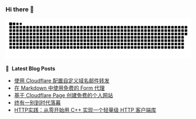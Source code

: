 ### Hi there 👋

<!--
**hilive/hilive** is a ✨ _special_ ✨ repository because its `README.md` (this file) appears on your GitHub profile.

Here are some ideas to get you started:

- 🔭 I’m currently working on ...
- 🌱 I’m currently learning ...
- 👯 I’m looking to collaborate on ...
- 🤔 I’m looking for help with ...
- 💬 Ask me about ...
- 📫 How to reach me: ...
- 😄 Pronouns: ...
- ⚡ Fun fact: ...
-->

<picture>
  <source media="(prefers-color-scheme: dark)" srcset="https://raw.githubusercontent.com/hilive/hilive/output/github-contribution-grid-snake-dark.svg">
  <source media="(prefers-color-scheme: light)" srcset="https://raw.githubusercontent.com/hilive/hilive/output/github-contribution-grid-snake.svg">
  <img alt="github contribution grid snake animation" src="https://raw.githubusercontent.com/hilive/hilive/output/github-contribution-grid-snake.svg">
</picture>

📕 &nbsp;**Latest Blog Posts**
<!-- BLOG-POST-LIST:START -->
- [使用 Cloudflare 配置自定义域名邮件转发](/2024/02/%E4%BD%BF%E7%94%A8-cloudflare-%E9%85%8D%E7%BD%AE%E8%87%AA%E5%AE%9A%E4%B9%89%E5%9F%9F%E5%90%8D%E9%82%AE%E4%BB%B6%E8%BD%AC%E5%8F%91/)
- [在 Markdown 中使用免费的 Form 代理](/2024/02/%E5%9C%A8-markdown-%E4%B8%AD%E4%BD%BF%E7%94%A8%E5%85%8D%E8%B4%B9%E7%9A%84-form-%E4%BB%A3%E7%90%86/)
- [基于 Cloudflare Page 创建免费的个人网站](/2024/02/%E5%9F%BA%E4%BA%8E-cloudflare-page-%E5%88%9B%E5%BB%BA%E5%85%8D%E8%B4%B9%E7%9A%84%E4%B8%AA%E4%BA%BA%E7%BD%91%E7%AB%99/)
- [终有一别到时代落幕](/2024/02/%E7%BB%88%E6%9C%89%E4%B8%80%E5%88%AB%E5%88%B0%E6%97%B6%E4%BB%A3%E8%90%BD%E5%B9%95/)
- [HTTP实践：从零开始用 C++ 实现一个轻量级 HTTP 客户端库](/2024/01/http%E5%AE%9E%E8%B7%B5%E4%BB%8E%E9%9B%B6%E5%BC%80%E5%A7%8B%E7%94%A8-c-%E5%AE%9E%E7%8E%B0%E4%B8%80%E4%B8%AA%E8%BD%BB%E9%87%8F%E7%BA%A7-http-%E5%AE%A2%E6%88%B7%E7%AB%AF%E5%BA%93/)
<!-- BLOG-POST-LIST:END -->

<!-- # 加好友一起学习流媒体 -->
<!-- ![](https://cortxu.com/images/wechat.jpg) -->

